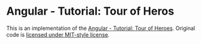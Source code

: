 # Angular - Tutorial: Tour of Heros

This is an implementation of the [Angular - Tutorial: Tour of Heroes](https://angular.io/tutorial).
Original code is [licensed under MIT-style license](https://angular.io/license).